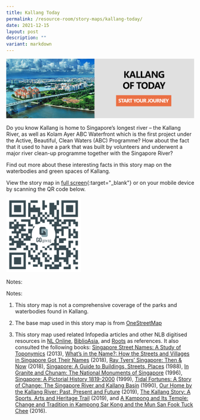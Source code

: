 ```yaml
---
title: Kallang Today
permalink: /resource-room/story-maps/kallang-today/
date: 2021-12-15
layout: post
description: ""
variant: markdown
---
```

[![Alt text for image on Isomer site](/images/storymap-image-kallang-today.png)](https://go.gov.sg/d722m6)

Do you know Kallang is home to Singapore’s longest river – the Kallang River, as well as Kolam Ayer ABC Waterfront which is the first project under the Active, Beautiful, Clean Waters (ABC) Programme? How about the fact that it used to have a park that was built by volunteers and underwent a major river clean-up programme together with the Singapore River? 

Find out more about these interesting facts in this story map on the waterbodies and green spaces of Kallang.

View the story map in [full screen](https://go.gov.sg/d722m6){:target="_blank"} or on your mobile device by scanning the QR code below.

<img src="/images/qr-code-storymap-kallang-green-blue.jpg" alt="qr-code-storymap-kallang-green-blue" style="width:200px;">

Notes:

Notes:

1. This story map is not a comprehensive coverage of the parks and waterbodies found in Kallang.

2. The base map used in this story map is from [OneStreetMap](https://www.openstreetmap.org/)

3. This story map used related Infopedia articles and other NLB digitised resources in [NL Online](https://www.nlb.gov.sg/main/nlonline), [BiblioAsia](https://www.nlb.gov.sg/Browse/BiblioAsia.aspx), and [Roots](https://www.roots.sg/) as references. It also consulted the following books: [Singapore Street Names: A Study of Toponymics](https://eservice.nlb.gov.sg/item_holding.aspx?bid=200123850) (2013), [What’s in the Name?: How the Streets and Villages in Singapore Got Their Names](https://eservice.nlb.gov.sg/item_holding.aspx?bid=202924449) (2018), [Ray Tyers’ Singapore: Then &amp; Now](https://eservice.nlb.gov.sg/item_holding.aspx?bid=203784837) (2018), [Singapore: A Guide to Buildings, Streets, Places](http://eservice.nlb.gov.sg/item_holding.aspx?bid=4712298) (1988), [In Granite and Chunam: The National Monuments of Singapore](http://eservice.nlb.gov.sg/item_holding_s.aspx?bid=7919754) (1996), [Singapore: A Pictorial History 1819-2000](http://eservice.nlb.gov.sg/item_holding.aspx?bid=9651676) (1999), [Tidal Fortunes: A Story of Change: The Singapore River and Kallang Basin](https://eservice.nlb.gov.sg/item_holding.aspx?bid=5788078) (1990), [Our Home by the Kallang River: Past, Present and Future](https://eservice.nlb.gov.sg/item_holding.aspx?bid=203906712) (2019), [The Kallang Story: A Sports, Arts and Heritage Trail](https://eservice.nlb.gov.sg/item_holding.aspx?bid=203961125) (2019), and [A Kampong and Its Temple: Change and Tradition in Kampong Sar Kong and the Mun San Fook Tuck Chee](https://eservice.nlb.gov.sg/item_holding.aspx?bid=202670176) (2016).